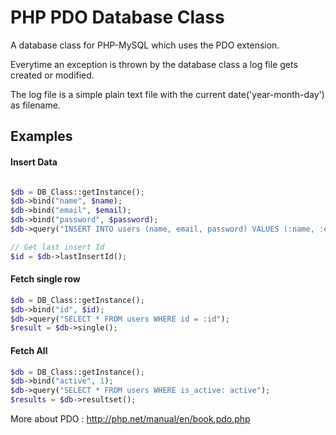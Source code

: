 PHP PDO Database Class
============================

A database class for PHP-MySQL which uses the PDO extension.

Everytime an exception is thrown by the database class a log file gets created or modified.

The log file is a simple plain text file with the current date('year-month-day') as filename.

## Examples

#### Insert Data

```php

$db = DB_Class::getInstance();
$db->bind("name", $name);
$db->bind("email", $email);
$db->bind("password", $password);
$db->query("INSERT INTO users (name, email, password) VALUES (:name, :email, :password)");

// Get last insert Id
$id = $db->lastInsertId();
```

#### Fetch single row
```php
$db = DB_Class::getInstance();
$db->bind("id", $id);
$db->query("SELECT * FROM users WHERE id = :id");
$result = $db->single();
```
#### Fetch All
```php
$db = DB_Class::getInstance();
$db->bind("active", 1);
$db->query("SELECT * FROM users WHERE is_active: active");
$results = $db->resultset();
```

More about PDO : http://php.net/manual/en/book.pdo.php
